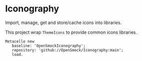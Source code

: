 # Iconography
Import, manage, get and store/cache icons into libraries.

This project wrap `ThemeIcons` to provide common icons libraries.

```smalltalk
Metacello new
   baseline: 'OpenSmockIconography';
   repository: 'github://OpenSmock/Iconography:main';
   load.
```
